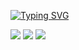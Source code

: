 


[![Typing SVG](https://readme-typing-svg.demolab.com?font=Fira+Code&size=28&duration=4000&pause=4000&color=61dafb&center=true&vCenter=true&multiline=true&width=600&lines=Hello+there!!+This+is+Sreekar%F0%9F%91%8B)](https://git.io/typing-svg)


  ![](http://github-profile-summary-cards.vercel.app/api/cards/profile-details?username=SreekarSBS&theme=react)
  ![](http://github-profile-summary-cards.vercel.app/api/cards/stats?username=SreekarSBS&theme=react)
  ![](http://github-profile-summary-cards.vercel.app/api/cards/productive-time?username=SreekarSBS&theme=react&utcOffset=8)

<!--
**SreekarSBS/SreekarSBS** is a ✨ _special_ ✨ repository because its `README.md` (this file) appears on your GitHub profile.

Here are some ideas to get you started:

- 🔭 I’m currently working on ...
- 🌱 I’m currently learning ...
- 👯 I’m looking to collaborate on ...
- 🤔 I’m looking for help with ...
- 💬 Ask me about ...
- 📫 How to reach me: ...
- 😄 Pronouns: ...
- ⚡ Fun fact: ...
-->
